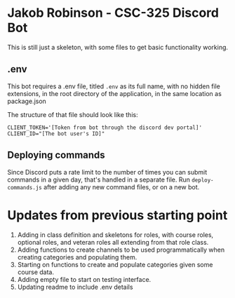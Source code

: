 # Jakob Robinson - CSC-325 Discord Bot
This is still just a skeleton, with some files to get basic functionality working.

## .env
This bot requires a .env file, titled `.env` as its full name, with no hidden file extensions, in the root directory of the application, in the same location as package.json

The structure of  that file should look like this:
```
CLIENT_TOKEN='[Token from bot through the discord dev portal]'
CLIENT_ID="[The bot user's ID]"
```

## Deploying commands
Since Discord puts a rate limit to the number of times you can submit commands in a given day, that's handled in a separate file. 
Run `deploy-commands.js` after adding any new command files, or on a new bot.

# Updates from previous starting point
1. Adding in class definition and skeletons for roles, with course roles, optional roles, and veteran roles all extending from that role class.
2. Adding functions to create channels to be used programmatically when creating categories and populating them.
3. Starting on functions to create and populate categories given some course data.
4. Adding empty file to start on testing interface.
5. Updating readme to include .env details